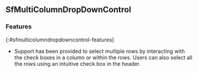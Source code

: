 ## SfMultiColumnDropDownControl

### Features
{:#sfmulticolumndropdowncontrol-features}

* Support has been provided to select multiple rows by interacting with the check boxes in a column or within the rows. Users can also select all the rows using an intuitive check box in the header.